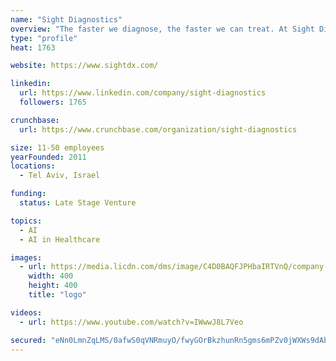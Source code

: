 ```yaml
---
name: "Sight Diagnostics"
overview: "The faster we diagnose, the faster we can treat. At Sight Diagnostics, we aim to improve health through faster and pain-free diagnostic testing."
type: "profile"
heat: 1763

website: https://www.sightdx.com/

linkedin:
  url: https://www.linkedin.com/company/sight-diagnostics
  followers: 1765

crunchbase:
  url: https://www.crunchbase.com/organization/sight-diagnostics

size: 11-50 employees
yearFounded: 2011
locations:
  - Tel Aviv, Israel

funding:
  status: Late Stage Venture

topics:
  - AI
  - AI in Healthcare

images:
  - url: https://media.licdn.com/dms/image/C4D0BAQFJPHbaIRTVnQ/company-logo_400_400/0?e=1582761600&v=beta&t=AbBi_W99qgui6BTznP3X7X2s5pKoTR6WpCeZQV3x7Go
    width: 400
    height: 400
    title: "logo"

videos:
  - url: https://www.youtube.com/watch?v=IWwwJ8L7Veo

secured: "eNn0LmnZqLMS/0afwS0qVNRmuyO/fwyGOrBkzhunRn5gms6mPZv0jWXWs9dAbO6eVMS90KyyVC9OWNhp3+788+Hb/P8LdzLhvmt9l1CmDaYuAGNM5D/6RtY/WSgK25K93xq7ve1yv9zf1NYhUIxnclHsEnCVYogQPvEu8WKmfr8KbnkpyeV9dehDg0sHm+lJrxFu7FVCFUl6/d10Axi2Z0WBwSr1GFMx/MXCwdCAdHbDvuRd4MsxGwLDlXFAeIqVQD4AT4hM/GY2VA5W5RXVLw==;vQW7jfPquh+oq7pn2MXyeQ=="
---
```


